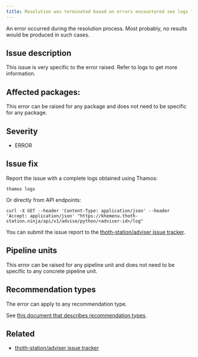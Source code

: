 ```yaml
---
title: Resolution was terminated based on errors encountered see logs for more info 
---
```


An error occurred during the resolution process. Most probably, no results
would be produced in such cases.

## Issue description

This issue is very specific to the error raised. Refer to logs to get more information.

## Affected packages:

This error can be raised for any package and does not need to be specific for any package.

## Severity

 * ERROR

## Issue fix

Report the issue with a complete logs obtained using Thamos:

```console
thamos logs
```

Or directly from API endpoints:

```console
curl -X GET --header 'Content-Type: application/json' --header 'Accept: application/json' "https://khemenu.thoth-station.ninja/api/v1/advise/python/<adviser-id>/log"
```

You can submit the issue report to the [thoth-station/adviser issue tracker][1].

## Pipeline units

This error can be raised for any pipeline unit and does not need to be specific
to any concrete pipeline unit. 

## Recommendation types

The error can apply to any recommendation type.

See [this document that describes recommendation
types](http://thoth-station.ninja/recommendation-types).

## Related

 * [thoth-station/adviser issue tracker][1]

[1]: https://github.com/thoth-station/adviser/issues
